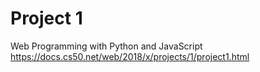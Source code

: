 # Project 1

Web Programming with Python and JavaScript
https://docs.cs50.net/web/2018/x/projects/1/project1.html

